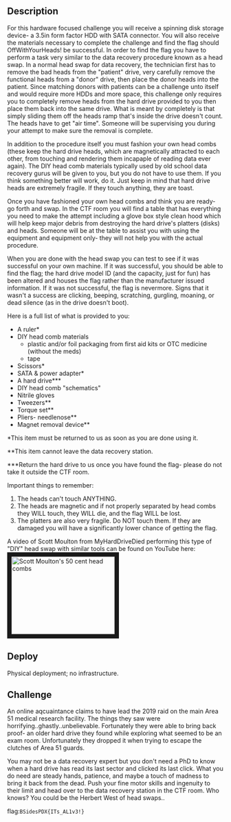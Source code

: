 ## Description

  For this hardware focused challenge you will receive a spinning disk storage device- a 3.5in form factor HDD with SATA connector.  You will also receive the materials necessary to complete the challenge and find the flag should OffWithYourHeads! be successful.
In order to find the flag you have to perform a task very similar to the data recovery procedure known as a head swap.  In a normal
head swap for data recovery, the technician first has to remove the bad heads from the "patient" drive, very carefully remove the 
functional heads from a "donor" drive, then place the donor heads into the patient.  Since matching donors with patients can be a 
challenge unto itself and would require more HDDs and more space, this challenge only requires you to completely remove heads from 
the hard drive provided to you then place them back into the same drive.  What is meant by completely is that simply sliding them 
off the heads ramp that's inside the drive doesn't count.  The heads have to get "air time".  Someone will be supervising you 
during your attempt to make sure the removal is complete.

  In addition to the procedure itself you must fashion your own head combs (these keep the hard drive heads, which are magnetically 
attracted to each other, from touching and rendering them incapaple of reading data ever again).  The DIY head comb materials 
typically used by old school data recovery gurus will be given to you, but you do not have to use them.  If you think something 
better will work, do it.  Just keep in mind that hard drive heads are extremely fragile.  If they touch anything, they are toast.

  Once you have fashioned your own head combs and think you are ready- go forth and swap.  In the CTF room you will find a table 
that has everything you need to make the attempt including a glove box style clean hood which will help keep major debris from 
destroying the hard drive's platters (disks) and heads.  Someone will be at the table to assist you with using the equipment and 
equipment only- they will not help you with the actual procedure.

  When you are done with the head swap you can test to see if it was successful on your own machine.  If it was successful, you 
should be able to find the flag; the hard drive model ID (and the capacity, just for fun) has been altered and houses the flag rather than the manufacturer issued information.  If it was not successful, the flag is nevermore.  Signs that it wasn't a success are clicking, 
beeping, scratching, gurgling, moaning, or dead silence (as in the drive doesn't boot).

Here is a full list of what is provided to you:
*  A ruler*
*  DIY head comb materials
   *  plastic and/or foil packaging from first aid kits or OTC medicine (without the meds)
   *  tape
*  Scissors*
*  SATA & power adapter*
*  A hard drive***
*  DIY head comb "schematics"
*  Nitrile gloves
*  Tweezers**
*  Torque set** 
*  Pliers- needlenose**
*  Magnet removal device** 

*This item must be returned to us as soon as you are done using it.

**This item cannot leave the data recovery station.

***Return the hard drive to us once you have found the flag- please do not take it outside the CTF room. 

Important things to remember:
1.  The heads can't touch ANYTHING.
2.  The heads are magnetic and if not properly separated by head combs they WILL touch, they WILL die, and the flag WILL be lost.
3.  The platters are also very fragile.  Do NOT touch them.  If they are damaged you will have a significantly lower chance of getting the flag.

A video of Scott Moulton from MyHardDriveDied performing this type of "DIY" head swap with similar tools can be found on YouTube here:
<a href="http://www.youtube.com/watch?feature=player_embedded&v=uIPZtJyrVPw
" target="_blank"><img src="http://img.youtube.com/vi/uIPZtJyrVPw.jpg" 
alt="Scott Moulton's 50 cent head combs" width="240" height="180" border="10" /></a>


## Deploy

Physical deployment; no infrastructure.

## Challenge

An online aqcuaintance claims to have lead the 2019 raid on the main Area 51 medical research facility.   The things they saw were horrifying..ghastly..unbelievable.  Fortunately they were able to bring back proof- an older hard drive they found while exploring what seemed to be an exam room.  Unfortunately they dropped it when trying to escape the clutches of Area 51 guards.  

You may not be a data recovery expert but you don't need a PhD to know when a hard drive has read its last sector and clicked its last click. 
What you do need are steady hands, patience, and maybe a touch of madness to bring it back from the dead.  Push your fine motor skills and ingenuity to their limit and head over to the data recovery station in the CTF room.  Who knows?  You could be the Herbert West of head swaps..

flag:```BSidesPDX{ITs_AL1v3!}```
